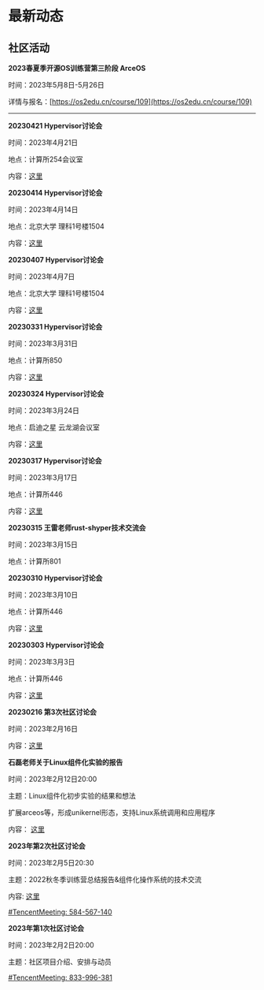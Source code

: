 # 最新动态

## <i class="fa-regular fa-calendar-check"></i> 社区活动

<i class="fas fa-spinner fa-pulse"></i> <i class="fa-solid fa-chalkboard-user"></i> **2023春夏季开源OS训练营第三阶段 ArceOS**

时间：2023年5月8日-5月26日

详情与报名：[https://os2edu.cn/course/109](https://os2edu.cn/course/109)

---

<i class="fa-solid fa-user-group"></i> **20230421 Hypervisor讨论会**

时间：2023年4月21日

地点：计算所254会议室

内容：[这里](https://maillist.syswonder.org/archives/list/hypervisor@syswonder.org/thread/DI7VM2ZF5P3BIGOZW3BEPE7XUOEUYGEX/)

<i class="fa-solid fa-user-group"></i> **20230414 Hypervisor讨论会**

时间：2023年4月14日

地点：北京大学 理科1号楼1504

内容：[这里](https://maillist.syswonder.org/archives/list/hypervisor@syswonder.org/thread/557LS7KMDBTL4DOP4IHX5PCTPQXOIHC4/)

<i class="fa-solid fa-user-group"></i> **20230407 Hypervisor讨论会**

时间：2023年4月7日

地点：北京大学 理科1号楼1504

内容：[这里](https://maillist.syswonder.org/archives/list/hypervisor@syswonder.org/thread/5UMVBROXVL75BGWUVR5KPK7KCKYSTEWF/)

<i class="fa-solid fa-user-group"></i> **20230331 Hypervisor讨论会**

时间：2023年3月31日

地点：计算所850

内容：[这里](https://maillist.syswonder.org/archives/list/hypervisor@syswonder.org/thread/MCS4JOBAOTN2TIRUPHORNN2MT5UZXQBN/)

<i class="fa-solid fa-user-group"></i> **20230324 Hypervisor讨论会**

时间：2023年3月24日

地点：启迪之星 云龙湖会议室

内容：[这里](https://maillist.syswonder.org/archives/list/hypervisor@syswonder.org/thread/H2N7LLOPLKCC3XHRXZJMIJIQSFPXAUNB/)

<i class="fa-solid fa-user-group"></i> **20230317 Hypervisor讨论会**

时间：2023年3月17日

地点：计算所446

内容：[这里](https://maillist.syswonder.org/archives/list/hypervisor@syswonder.org/thread/UURXNQSM4OZPXAPNX6QAARENUHHNJRGH/)

<i class="fa-solid fa-user-group"></i> **20230315 王雷老师rust-shyper技术交流会**

时间：2023年3月15日

地点：计算所801

<i class="fa-solid fa-user-group"></i> **20230310 Hypervisor讨论会**

时间：2023年3月10日

地点：计算所446

内容：[这里](https://maillist.syswonder.org/archives/list/hypervisor@syswonder.org/thread/AGZRNO2QZWL4O4CJMBGDN5Q42WNBBD7G/)

<i class="fa-solid fa-user-group"></i> **20230303 Hypervisor讨论会**

时间：2023年3月3日

地点：计算所446

内容：[这里](https://maillist.syswonder.org/archives/list/hypervisor@syswonder.org/thread/KQW2DBUDWNSZ4CXDVZ7Q5QM2AQMCKBK5/)

<i class="fa-solid fa-user-group"></i> **20230216 第3次社区讨论会**

时间：2023年2月16日

内容：[这里](https://maillist.syswonder.org/archives/list/bulletin@syswonder.org/message/ZQU6E25LAMGCOZMDDPGGGVWUCMEEUDFW/)

<i class="fa-solid fa-user-group"></i> **石磊老师关于Linux组件化实验的报告**

时间：2023年2月12日20:00

主题：Linux组件化初步实验的结果和想法

扩展arceos等，形成unikernel形态，支持Linux系统调用和应用程序

内容：<i class="fa-solid fa-video"></i> <i class="fa-regular fa-file-pdf"></i> [这里](https://maillist.syswonder.org/archives/list/bulletin@syswonder.org/thread/F6DHJQ26KB2LB4AOLWVDVVAEGPD4P6PL/)

<i class="fa-solid fa-user-group"></i> **2023年第2次社区讨论会**

时间：2023年2月5日20:30

主题：2022秋冬季训练营总结报告&组件化操作系统的技术交流

内容: [这里](https://maillist.syswonder.org/archives/list/bulletin@syswonder.org/thread/3HOUPTUZKPPSK6KWRHL3AR257CNAS35A/)

[#TencentMeeting: 584-567-140](https://meeting.tencent.com/dm/ElqF4FerRXQ3)

<i class="fa-solid fa-user-group"></i> **2023年第1次社区讨论会**

时间：2023年2月2日20:00

主题：社区项目介绍、安排与动员

[#TencentMeeting: 833-996-381](https://meeting.tencent.com/dm/swqv5Kw07MGu)
